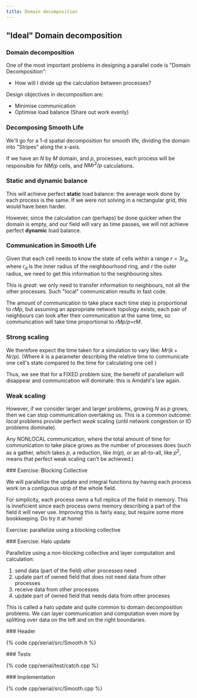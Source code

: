 ```yaml
---
title: Domain decomposition
---
```


## "Ideal" Domain decomposition

### Domain decomposition

One of the most important problems in designing a parallel code is "Domain Decomposition":

* How will I divide up the calculation between processes?

Design objectives in decomposition are:

* Minimise communication
* Optimise load balance (Share out work evenly)

### Decomposing Smooth Life

We'll go for a 1-d spatial decomposition for smooth life, dividing the domain into
"Stripes" along the x-axis.

If we have an $N$ by $M$ domain, and $p$, processes, each process will be responsible for
$NM/p$ cells, and $NMr^2/p$ calculations.

### Static and dynamic balance

This will achieve perfect **static** load balance: the average work done by each process
is the same. If we were not solving in a rectangular grid, this would have been harder.

However, since the calculation can (perhaps) be done quicker when the domain is empty,
and our field will vary as time passes, we will not achieve perfect **dynamic** load balance.

### Communication in Smooth Life

Given that each cell needs to know the state of cells within a range $r=3r_d$, where $r_d$ is
the inner radius of the neighbourhood ring, and $r$ the outer radius, we need to get this
information to the neighbouring sites.

This is *great*: we only need to transfer information to neighbours, not all the other processes.
Such "local" communication results in fast code.

The amount of communication to take place each time step is proportional to $rMp$, but assuming
an appropriate network topology exists, each pair of neighbours can look after their communication
at the same time, so communication will take time proportional to $rMp/p$=$rM$.

### Strong scaling

We therefore expect the time taken for a simulation to vary like: $Mr(k+Nr/p)$. (Where $k$ is a
parameter describing the relative time to communicate one cell's state compared to the time
for calculating one cell )

Thus, we see that for a FIXED problem size, the benefit of parallelism will disappear
and communication will dominate: this is Amdahl's law again.

### Weak scaling

However, if we consider larger and larger problems, growing $N$ as $p$ grows,
then we can stop communication overtaking us. This is a common outcome: *local* problems provide
perfect *weak* scaling (until network congestion or IO problems dominate).

Any NONLOCAL communication, where the total amount of time for communication to take place grows
as the number of processes does (such as a gather, which takes $p$, a reduction, like $ln(p)$,
or an all-to-all, like $p^2$, means that perfect weak scaling can't be achieved.)

### Exercise: Blocking Collective

We will parallelize the update and integral functions by having each process
work on a contiguous strip of the whole field.

For simplicity, each process owns a full replica of the field in memory. This
is inneficient since each process owns memory describing a part of the field it
will never use. Improving this is fairly easy, but require some more
bookkeeping. Do try it at home!

Exercise: parallelize using a blocking collective

### Exercise: Halo update

Parallelize using a non-blocking collective and layer computation and calculation:

1. send data (part of the field) other processes need
1. update part of owned field that does not need data from other processes
1. receive data from other processes
1. update part of owned field that needs data from other proceses

This is called a halo update and quite common to domain decomposition problems.
We can layer communication and computation even more by splitting over data on
the left and on the right boundaries.

### Header

{% code cpp/serial/src/Smooth.h %}

### Tests

{% code cpp/serial/test/catch.cpp %}

### Implementation

{% code cpp/serial/src/Smooth.cpp %}


[WaveletTransform]: http://en.wikipedia.org/wiki/Wavelet_transform

